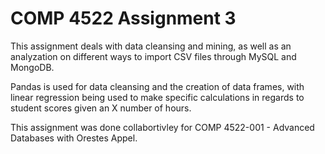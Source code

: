 # COMP 4522 Assignment 3

This assignment deals with data cleansing and mining, as well as an analyzation on different ways to import CSV files through MySQL and MongoDB.

Pandas is used for data cleansing and the creation of data frames, with linear regression being used to make specific calculations in regards to student scores given an X number of hours.

This assignment was done collabortivley for COMP 4522-001 - Advanced Databases with Orestes Appel.
